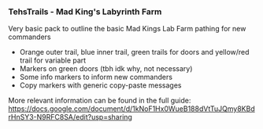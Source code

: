 ### TehsTrails - Mad King's Labyrinth Farm
Very basic pack to outline the basic Mad Kings Lab Farm pathing for new commanders

- Orange outer trail, blue inner trail, green trails for doors and yellow/red trail for variable part
- Markers on green doors (tbh idk why, not necessary)
- Some info markers to inform new commanders
- Copy markers with generic copy-paste messages

More relevant information can be found in the full guide: https://docs.google.com/document/d/1kNoF1Hx0WueB188dVtTuJQmy8KBdrHnSY3-N9RFC8SA/edit?usp=sharing
